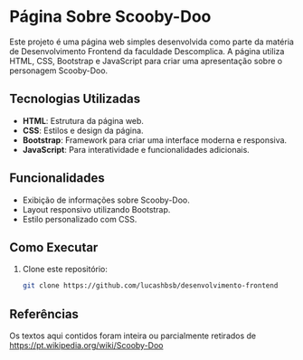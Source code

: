 # Página Sobre Scooby-Doo

Este projeto é uma página web simples desenvolvida como parte da matéria de Desenvolvimento Frontend da faculdade
Descomplica. A página utiliza HTML, CSS, Bootstrap e JavaScript para criar uma apresentação sobre o personagem
Scooby-Doo.

## Tecnologias Utilizadas

- **HTML**: Estrutura da página web.
- **CSS**: Estilos e design da página.
- **Bootstrap**: Framework para criar uma interface moderna e responsiva.
- **JavaScript**: Para interatividade e funcionalidades adicionais.

## Funcionalidades

- Exibição de informações sobre Scooby-Doo.
- Layout responsivo utilizando Bootstrap.
- Estilo personalizado com CSS.

## Como Executar

1. Clone este repositório:
   ```bash
   git clone https://github.com/lucashbsb/desenvolvimento-frontend
   ```

## Referências

Os textos aqui contidos foram inteira ou parcialmente retirados de https://pt.wikipedia.org/wiki/Scooby-Doo
